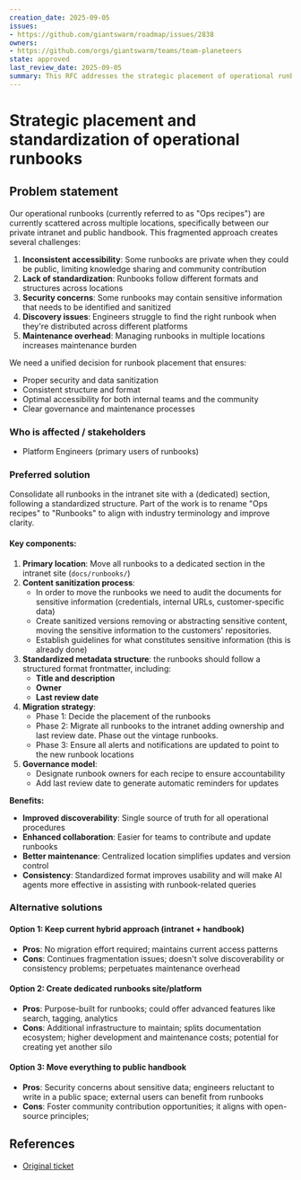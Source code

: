 ```yaml
---
creation_date: 2025-09-05
issues:
- https://github.com/giantswarm/roadmap/issues/2838
owners:
- https://github.com/orgs/giantswarm/teams/team-planeteers
state: approved
last_review_date: 2025-09-05
summary: This RFC addresses the strategic placement of operational runbooks to improve accessibility, maintainability, and security while ensuring consistent structure and content sanitization. Part of the work is to rename the "Ops recipes" to "Runbooks" for clarity and alignment with industry standards.
---
```


# Strategic placement and standardization of operational runbooks

## Problem statement

Our operational runbooks (currently referred to as "Ops recipes") are currently scattered across multiple locations, specifically between our private intranet and public handbook. This fragmented approach creates several challenges:

1. **Inconsistent accessibility**: Some runbooks are private when they could be public, limiting knowledge sharing and community contribution
2. **Lack of standardization**: Runbooks follow different formats and structures across locations
3. **Security concerns**: Some runbooks may contain sensitive information that needs to be identified and sanitized
4. **Discovery issues**: Engineers struggle to find the right runbook when they're distributed across different platforms
5. **Maintenance overhead**: Managing runbooks in multiple locations increases maintenance burden

We need a unified decision for runbook placement that ensures:

- Proper security and data sanitization
- Consistent structure and format
- Optimal accessibility for both internal teams and the community
- Clear governance and maintenance processes

### Who is affected / stakeholders

- Platform Engineers (primary users of runbooks)

### Preferred solution

Consolidate all runbooks in the intranet site with a (dedicated) section, following a standardized structure. Part of the work is to rename "Ops recipes" to "Runbooks" to align with industry terminology and improve clarity.

#### Key components:

1. **Primary location**: Move all runbooks to a dedicated section in the intranet site (`docs/runbooks/`)
2. **Content sanitization process**:
   - In order to move the runbooks we need to audit the documents for sensitive information (credentials, internal URLs, customer-specific data)
   - Create sanitized versions removing or abstracting sensitive content, moving the sensitive information to the customers' repositories.
   - Establish guidelines for what constitutes sensitive information (this is already done)
3. **Standardized metadata structure**: the runbooks should follow a structured format frontmatter, including:
   - **Title and description**
   - **Owner**
   - **Last review date**
4. **Migration strategy**:
   - Phase 1: Decide the placement of the runbooks
   - Phase 2: Migrate all runbooks to the intranet adding ownership and last review date. Phase out the vintage runbooks.
   - Phase 3: Ensure all alerts and notifications are updated to point to the new runbook locations
5. **Governance model**:
   - Designate runbook owners for each recipe to ensure accountability
   - Add last review date to generate automatic reminders for updates

**Benefits:**

- **Improved discoverability**: Single source of truth for all operational procedures
- **Enhanced collaboration**: Easier for teams to contribute and update runbooks
- **Better maintenance**: Centralized location simplifies updates and version control
- **Consistency**: Standardized format improves usability and will make AI agents more effective in assisting with runbook-related queries

### Alternative solutions

#### Option 1: Keep current hybrid approach (intranet + handbook)

- **Pros**: No migration effort required; maintains current access patterns
- **Cons**: Continues fragmentation issues; doesn't solve discoverability or consistency problems; perpetuates maintenance overhead

#### Option 2: Create dedicated runbooks site/platform

- **Pros**: Purpose-built for runbooks; could offer advanced features like search, tagging, analytics
- **Cons**: Additional infrastructure to maintain; splits documentation ecosystem; higher development and maintenance costs; potential for creating yet another silo

#### Option 3: Move everything to public handbook

- **Pros**: Security concerns about sensitive data; engineers reluctant to write in a public space; external users can benefit from runbooks
- **Cons**: Foster community contribution opportunities; it aligns with open-source principles;

## References

- [Original ticket](https://github.com/giantswarm/roadmap/issues/2838)
